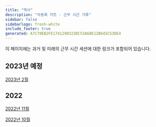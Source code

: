 ```yaml
---
title: "역사"
description: "자동화 키트 - 근무 시간 기록"
sidebar: false
sidebarlogo: fresh-white
include_footer: true
generated: A7C70EB2FE1741290323DC53A60E12B645C53DE4
---
```


이 페이지에는 과거 및 미래의 근무 시간 세션에 대한 링크가 포함되어 있습니다.

## 2023년 예정

[2023년 2월](/ko/office-hours/february-2023)

## 2022

[2022년 11월](/ko/office-hours/november-2022)

[2022년 10월](/ko/office-hours/october-2022)
